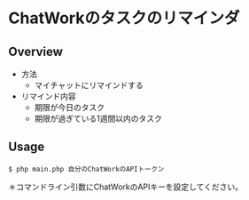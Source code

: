 # ChatWorkのタスクのリマインダ

## Overview
- 方法
    - マイチャットにリマインドする
- リマインド内容
    - 期限が今日のタスク
    - 期限が過ぎている1週間以内のタスク

## Usage
```
$ php main.php 自分のChatWorkのAPIトークン
```
＊コマンドライン引数にChatWorkのAPIキーを設定してください。
